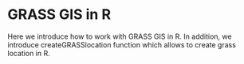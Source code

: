 # GRASS GIS in R
Here we introduce how to work with GRASS GIS in R. In addition, we introduce createGRASSlocation function which allows to create grass location in R. 
